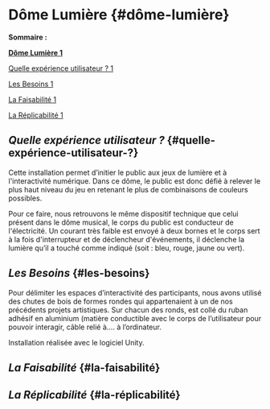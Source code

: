 # **Dôme Lumière** {#dôme-lumière}

**Sommaire :** 

[**Dôme Lumière	1**](#dôme-lumière)

[Quelle expérience utilisateur ?	1](#quelle-expérience-utilisateur-?)

[Les Besoins	1](#les-besoins)

[La Faisabilité	1](#la-faisabilité)

[La Réplicabilité	1](#la-réplicabilité)

## ***Quelle expérience utilisateur ?*** {#quelle-expérience-utilisateur-?}

Cette installation permet d’initier le public aux jeux de lumière et à l'interactivité numérique. Dans ce dôme, le public est donc défié à relever le plus haut niveau du jeu en retenant le plus de combinaisons de couleurs possibles.   
   
Pour ce faire, nous retrouvons le même dispositif technique que celui présent dans le dôme musical, le corps du public est  conducteur de l'électricité. Un courant très faible est envoyé à deux bornes et le corps sert à la fois d'interrupteur et de déclencheur d'événements, il déclenche la lumière qu’il a touché comme indiqué (soit : bleu, rouge, jaune ou vert).

## ***Les Besoins***  {#les-besoins}

Pour délimiter les espaces d’interactivité des participants, nous avons utilisé des chutes de bois de formes rondes qui appartenaient à un de nos précédents projets artistiques. Sur chacun des ronds, est collé du ruban adhésif en aluminium (matière conductible avec le corps de l’utilisateur pour pouvoir interagir, câble relié à…. à l’ordinateur.  

Installation réalisée avec le logiciel Unity. 

## ***La Faisabilité***  {#la-faisabilité}

## ***La Réplicabilité***  {#la-réplicabilité}

